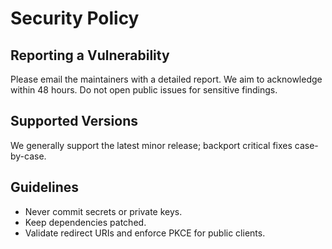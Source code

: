 # Security Policy

## Reporting a Vulnerability
Please email the maintainers with a detailed report. We aim to acknowledge within 48 hours. Do not open public issues for sensitive findings.

## Supported Versions
We generally support the latest minor release; backport critical fixes case-by-case.

## Guidelines
- Never commit secrets or private keys.
- Keep dependencies patched.
- Validate redirect URIs and enforce PKCE for public clients.
